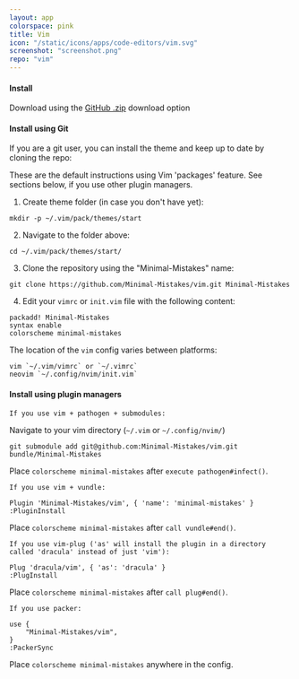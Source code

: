 ```yaml
---
layout: app
colorspace: pink
title: Vim
icon: "/static/icons/apps/code-editors/vim.svg"
screenshot: "screenshot.png"
repo: "vim"
---
```


#### Install

Download using the [GitHub .zip](https://github.com/Minimal-Mistakes/vim/archive/master.zip) download option

#### Install using Git

If you are a git user, you can install the theme and keep up to date by cloning the repo:

These are the default instructions using Vim 'packages' feature. See sections below, if you use other plugin managers.

1. Create theme folder (in case you don't have yet):

```
mkdir -p ~/.vim/pack/themes/start
```

2. Navigate to the folder above:

```
cd ~/.vim/pack/themes/start/
```

3. Clone the repository using the "Minimal-Mistakes" name:

```
git clone https://github.com/Minimal-Mistakes/vim.git Minimal-Mistakes
```

4. Edit your `vimrc` or `init.vim` file with the following content:

```
packadd! Minimal-Mistakes
syntax enable
colorscheme minimal-mistakes
```

The location of the `vim` config varies between platforms:

    vim `~/.vim/vimrc` or `~/.vimrc`
    neovim `~/.config/nvim/init.vim`

#### Install using plugin managers

    If you use vim + pathogen + submodules:

Navigate to your vim directory (`~/.vim` or `~/.config/nvim/`)

```
git submodule add git@github.com:Minimal-Mistakes/vim.git bundle/Minimal-Mistakes
```

Place `colorscheme minimal-mistakes` after `execute pathogen#infect()`.

    If you use vim + vundle:

```
Plugin 'Minimal-Mistakes/vim', { 'name': 'minimal-mistakes' }
:PluginInstall
```

Place `colorscheme minimal-mistakes` after `call vundle#end()`.

    If you use vim-plug ('as' will install the plugin in a directory called 'dracula' instead of just 'vim'):

```
Plug 'dracula/vim', { 'as': 'dracula' }
:PlugInstall
```

Place `colorscheme minimal-mistakes` after `call plug#end()`.

    If you use packer:

```
use {
    "Minimal-Mistakes/vim",
}
:PackerSync
```

Place `colorscheme minimal-mistakes` anywhere in the config.

